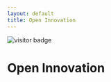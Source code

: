 ```yaml
---
layout: default
title: Open Innovation
---
```


<img src="https://visitor-badge.laobi.icu/badge?page_id=labonom.github.io/sources/Open_Innovation.html" alt="visitor badge"/>

# Open Innovation
